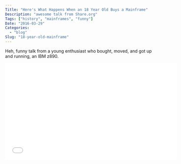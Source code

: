 ```yaml
---
Title: "Here's What Happens When an 18 Year Old Buys a Mainframe"
Description: "awesome talk from Share.org"
Tags: ["history", "mainframes", "funny"]
Date: "2016-03-29"
Categories:
  - "blog"
Slug: "18-year-old-mainframe"
---
```


Heh, funny talk from a young enthusiast who bought, moved, and got up and running, an IBM z890.

<div class="video-container">
<iframe width="560" height="315" src="//www.youtube.com/embed/45X4VP8CGtk" frameborder="0" allowfullscreen></iframe>
</div>
